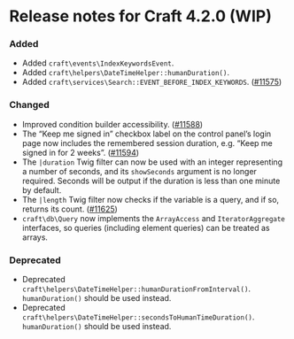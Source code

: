 # Release notes for Craft 4.2.0 (WIP)

### Added
- Added `craft\events\IndexKeywordsEvent`.
- Added `craft\helpers\DateTimeHelper::humanDuration()`.
- Added `craft\services\Search::EVENT_BEFORE_INDEX_KEYWORDS`. ([#11575](https://github.com/craftcms/cms/discussions/11575))

### Changed
- Improved condition builder accessibility. ([#11588](https://github.com/craftcms/cms/pull/11588))
- The “Keep me signed in” checkbox label on the control panel’s login page now includes the remembered session duration, e.g. “Keep me signed in for 2 weeks”. ([#11594](https://github.com/craftcms/cms/discussions/11594))
- The `|duration` Twig filter can now be used with an integer representing a number of seconds, and its `showSeconds` argument is no longer required. Seconds will be output if the duration is less than one minute by default.
- The `|length` Twig filter now checks if the variable is a query, and if so, returns its count. ([#11625](https://github.com/craftcms/cms/discussions/11625))
- `craft\db\Query` now implements the `ArrayAccess` and `IteratorAggregate` interfaces, so queries (including element queries) can be treated as arrays.

### Deprecated
- Deprecated `craft\helpers\DateTimeHelper::humanDurationFromInterval()`. `humanDuration()` should be used instead.
- Deprecated `craft\helpers\DateTimeHelper::secondsToHumanTimeDuration()`. `humanDuration()` should be used instead.
